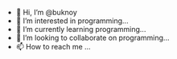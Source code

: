 - 👋 Hi, I’m @buknoy
- 👀 I’m interested in programming...
- 🌱 I’m currently learning programming...
- 💞️ I’m looking to collaborate on programming...
- 📫 How to reach me ...

<!---
buknoy/buknoy is ✨ special ✨ repository because its `README.md` (this file) appears on your GitHub profile.
You can click the Preview link to take a look at your changes.
--->

